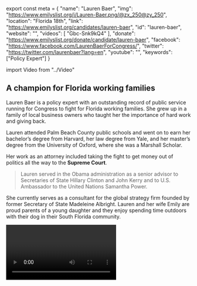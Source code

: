 export const meta = {
  "name": "Lauren Baer",
  "img": "https://www.emilyslist.org/i/Lauren-Baer.png/@zx_250@zy_250",
  "location": "Florida 18th",
  "link": "https://www.emilyslist.org/candidates/lauren-baer",
  "id": "lauren-baer",
  "website": "",
  "videos": [
    "Gbc-Snk9kQ4"
  ],
  "donate": "https://www.emilyslist.org/donate/candidate/lauren-baer",
  "facebook": "https://www.facebook.com/LaurenBaerForCongress/",
  "twitter": "https://twitter.com/laurenbaer?lang=en",
  "youtube": "",
  "keywords": ["Policy Expert"]
}

import Video from "../Video"

## A champion for Florida working families

Lauren Baer is a policy expert with an outstanding record of public service running for Congress to fight for Florida working families. She grew up in a family of local business owners who taught her the importance of hard work and giving back.

Lauren attended Palm Beach County public schools and went on to earn her bachelor’s degree from Harvard, her law degree from Yale, and her master’s degree from the University of Oxford, where she was a Marshall Scholar.

Her work as an attorney included taking the fight to get money out of politics all the way to the **Supreme Court**.

> Lauren served in the Obama administration as a senior advisor to Secretaries of State Hillary Clinton and John Kerry and to U.S. Ambassador to the United Nations Samantha Power.

She currently serves as a consultant for the global strategy firm founded by former Secretary of State Madeleine Albright. Lauren and her wife Emily are proud parents of a young daughter and they enjoy spending time outdoors with their dog in their South Florida community.

<Video id="Gbc-Snk9kQ4" />


## A proven leader fighting to expand economic opportunity

Lauren is running for Congress to expand economic opportunity by fighting to create jobs, raise wages, and encourage entrepreneurship. “Growing up in a family business where we sold furniture for a living taught me that we are all better off when we are all better off, and that our economy should be strong but also equitable,” she has said. “I’ll be a champion for workers, small business owners, and everyone striving to make ends meet, because every person deserves a fair shot.” Lauren is dedicated to making Florida a hub for new industries, like solar energy, and a place where small businesses can thrive.

She is also a powerful advocate for expanding access to quality health care at a time when Republicans are desperate to undo the progress we’ve worked so hard to make. This fight is deeply personal for Lauren, whose mother has been chronically ill for more than 20 years after a serious accident changed their lives forever. She finds inspiration in her mother’s strength. “We want quality, affordable health care,” she has said. “We want good public schools, a clean environment.

This campaign is about families, the same people I grew up with here. All they ask for is somebody who actually listens.” When elected, Lauren will give Palm Beach County and Treasure Coast families a new voice in Congress.

## An opportunity to flip a seat from red to blue

Lauren is running in Florida’s 18th Congressional District and challenging Republican incumbent Congressman Brian Mast, whose reliable vote for the GOP's disastrous agenda has hurt the working families he was elected to serve. Our path to taking back the House runs right through this swing district, and Lauren has what it takes to win.

The contrast is stark and the choice is clear, but Mast’s allies will do everything they can to keep this seat — and Congress — under Republican control. Let’s show Lauren the full support of the EMILY’s List community and help elect this champion for Florida working families to Congress — and let’s take back the House.
